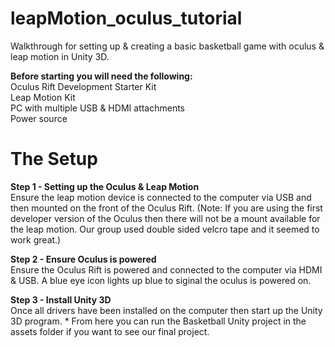 # leapMotion_oculus_tutorial
Walkthrough for setting up &amp; creating a basic basketball game with oculus &amp; leap motion in Unity 3D.

<b>Before starting you will need the following:</b>
<br>Oculus Rift Development Starter Kit
<br>Leap Motion Kit
<br>PC with multiple USB & HDMI attachments
<br>Power source<br>

# The Setup
<b>Step 1 - Setting up the Oculus & Leap Motion</b>
<br>Ensure the leap motion device is connected to the computer via USB and then mounted on the front of the Oculus Rift. (Note: If you are using the first developer version of the Oculus then there will not be a mount available for the leap motion. Our group used double sided velcro tape and it seemed to work great.)<br>

<b>Step 2 - Ensure Oculus is powered</b>
<br>Ensure the Oculus Rift is powered and connected to the computer via HDMI & USB. A blue eye icon lights up blue to siginal the oculus is powered on.<br>

<b>Step 3 - Install Unity 3D</b>
<br>Once all drivers have been installed on the computer then start up the Unity 3D program. * From here you can run the Basketball Unity project in the assets folder if you want to see our final project.<br>


